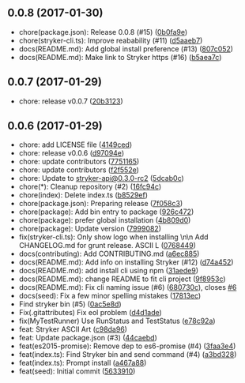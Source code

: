 <a name="0.0.8"></a>
## 0.0.8 (2017-01-30)

* chore(package.json): Release 0.0.8 (#15) ([0b0fa9e](https://github.com/stryker-mutator/stryker-cli/commit/0b0fa9e))
* chore(stryker-cli.ts): Improve reabability (#11) ([d5aaeb7](https://github.com/stryker-mutator/stryker-cli/commit/d5aaeb7))
* docs(README.md): Add global install preference (#13) ([807c052](https://github.com/stryker-mutator/stryker-cli/commit/807c052))
* docs(README.md): Make link to Stryker https (#16) ([b5aea7c](https://github.com/stryker-mutator/stryker-cli/commit/b5aea7c))



<a name="0.0.7"></a>
## 0.0.7 (2017-01-29)

* chore: release v0.0.7 ([20b3123](https://github.com/stryker-mutator/stryker-cli/commit/20b3123))



<a name="0.0.6"></a>
## 0.0.6 (2017-01-29)

* chore: add LICENSE file ([4149ced](https://github.com/stryker-mutator/stryker-cli/commit/4149ced))
* chore: release v0.0.6 ([d97094e](https://github.com/stryker-mutator/stryker-cli/commit/d97094e))
* chore: update contributors ([7751165](https://github.com/stryker-mutator/stryker-cli/commit/7751165))
* chore: update contributors ([f2f552e](https://github.com/stryker-mutator/stryker-cli/commit/f2f552e))
* chore: Update to stryker-api@0.3.0-rc2 ([5dcab0c](https://github.com/stryker-mutator/stryker-cli/commit/5dcab0c))
* chore(*): Cleanup repository (#2) ([16fc94c](https://github.com/stryker-mutator/stryker-cli/commit/16fc94c))
* chore(index): Delete index.ts ([b8529ef](https://github.com/stryker-mutator/stryker-cli/commit/b8529ef))
* chore(package.json): Preparing release ([7f058c3](https://github.com/stryker-mutator/stryker-cli/commit/7f058c3))
* chore(package): Add bin entry to package ([926c472](https://github.com/stryker-mutator/stryker-cli/commit/926c472))
* chore(package): prefer global installation ([4b809d0](https://github.com/stryker-mutator/stryker-cli/commit/4b809d0))
* chore(package): Update version ([7999082](https://github.com/stryker-mutator/stryker-cli/commit/7999082))
* fix(stryker-cli.ts): Only show logo when installing \n\n Add CHANGELOG.md for grunt release. ASCII L ([0768449](https://github.com/stryker-mutator/stryker-cli/commit/0768449))
* docs(contributing): Add CONTRIBUTING.md ([a6ec885](https://github.com/stryker-mutator/stryker-cli/commit/a6ec885))
* docs(README.md): Add info on installing Stryker (#12) ([d74a452](https://github.com/stryker-mutator/stryker-cli/commit/d74a452))
* docs(README.md): add install cli using npm ([31aede9](https://github.com/stryker-mutator/stryker-cli/commit/31aede9))
* docs(README.md): change README to fit cli project ([9f8953c](https://github.com/stryker-mutator/stryker-cli/commit/9f8953c))
* docs(README.md): Fix cli naming issue (#6) ([680730c](https://github.com/stryker-mutator/stryker-cli/commit/680730c)), closes [#6](https://github.com/stryker-mutator/stryker-cli/issues/6)
* docs(seed): Fix a few minor spelling mistakes ([17813ec](https://github.com/stryker-mutator/stryker-cli/commit/17813ec))
* Find stryker bin (#5) ([0ac5e8d](https://github.com/stryker-mutator/stryker-cli/commit/0ac5e8d))
* Fix(.gitattributes) Fix eol problem ([d4d1ade](https://github.com/stryker-mutator/stryker-cli/commit/d4d1ade))
* fix(MyTestRunner) Use RunStatus and TestStatus ([e78c92a](https://github.com/stryker-mutator/stryker-cli/commit/e78c92a))
* feat: Stryker ASCII Art ([c98da96](https://github.com/stryker-mutator/stryker-cli/commit/c98da96))
* feat: Update package.json (#3) ([44caebd](https://github.com/stryker-mutator/stryker-cli/commit/44caebd))
* feat(es2015-promise): Remove dep to es6-promise (#4) ([3faa3e4](https://github.com/stryker-mutator/stryker-cli/commit/3faa3e4))
* feat(index.ts): Find Stryker bin and send command (#4) ([a3bd328](https://github.com/stryker-mutator/stryker-cli/commit/a3bd328))
* feat(index.ts): Prompt install ([a467a88](https://github.com/stryker-mutator/stryker-cli/commit/a467a88))
* feat(seed): Initial commit ([5633910](https://github.com/stryker-mutator/stryker-cli/commit/5633910))



